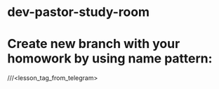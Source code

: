 # dev-pastor-study-room

# Create new branch with your homowork by using name pattern: 
//<name>/<lesson_tag_from_telegram>
